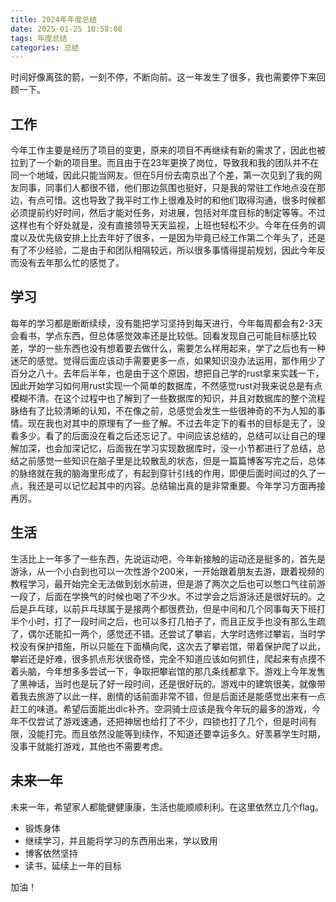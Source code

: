 ```yaml
---
title: 2024年年度总结
date: 2025-01-25 10:58:08
tags: 年度总结
categories: 总结
---
```

时间好像离弦的箭，一刻不停，不断向前。这一年发生了很多，我也需要停下来回顾一下。
## 工作
今年工作主要是经历了项目的变更，原来的项目不再继续有新的需求了，因此也被拉到了一个新的项目里。而且由于在23年更换了岗位，导致我和我的团队并不在同一个地域，因此只能当网友。但在5月份去南京出了个差，第一次见到了我的网友同事，同事们人都很不错，他们那边氛围也挺好，只是我的常驻工作地点没在那边，有点可惜。这也导致了我平时工作上很难及时的和他们取得沟通，很多时候都必须提前约好时间，然后才能对任务，对进展，包括对年度目标的制定等等。不过这样也有个好处就是，没有直接领导天天监视，上班也轻松不少。今年在任务的调度以及优先级安排上比去年好了很多，一是因为毕竟已经工作第二个年头了，还是有了不少经验，二是由于和团队相隔较远，所以很多事情得提前规划，因此今年反而没有去年那么忙的感觉了。
## 学习
每年的学习都是断断续续，没有能把学习坚持到每天进行，今年每周都会有2-3天会看书，学点东西，但总体感觉效率还是比较低。回看发现自己可能目标感比较差，学的一些东西也没有想着要去做什么，需要怎么样用起来，学了之后也有一种迷茫的感觉。觉得后面应该动手需要更多一点，如果知识没办法运用，那作用少了百分之八十。去年后半年，也是由于这个原因，想把自己学的rust拿来实践一下，因此开始学习如何用rust实现一个简单的数据库，不然感觉rust对我来说总是有点模糊不清。在这个过程中也了解到了一些数据库的知识，并且对数据库的整个流程脉络有了比较清晰的认知，不在像之前，总感觉会发生一些很神奇的不为人知的事情。现在我也对其中的原理有了一些了解。不过去年定下的看书的目标是无了，没看多少。看了的后面没在看之后还忘记了。中间应该总结的，总结可以让自己的理解加深，也会加深记忆，后面我在学习实现数据库时，没一小节都进行了总结，总结之前感觉一些知识在脑子里是比较散乱的状态，但是一篇篇博客写完之后，总体的脉络就在我的脑海里形成了，有起到穿针引线的作用，即便后面时间过的久了一点，我还是可以记忆起其中的内容。总结输出真的是非常重要。今年学习方面再接再厉。
## 生活
生活比上一年多了一些东西，先说运动吧，今年新接触的运动还是挺多的，首先是游泳，从一个小白到也可以一次性游个200米，一开始跟着朋友去游，跟着视频的教程学习，最开始完全无法做到划水前进，但是游了两次之后也可以憋口气往前游一段了，后面在学换气的时候也喝了不少水。不过学会之后游泳还是很好玩的。之后是乒乓球，以前乒乓球属于是接两个都很费劲，但是中间和几个同事每天下班打半个小时，打了一段时间之后，也可以多打几拍子了，而且正反手也没有那么生疏了，偶尔还能扣一两个，感觉还不错。还尝试了攀岩，大学时选修过攀岩，当时学校没有保护措施，所以只能在下面横向爬，这次去了攀岩馆，带着保护爬了以此，攀岩还是好难，很多抓点形状很奇怪，完全不知道应该如何抓住，爬起来有点摸不着头脑，今年想多多尝试一下，争取把攀岩馆的那几条线都拿下。游戏上今年发售了黑神话，当时也是玩了好一段时间，还是很好玩的。游戏中的建筑很美，就像带着我去旅游了以此一样，剧情的话前面非常不错，但是后面还是能感觉出来有一点赶工的味道。希望后面能出dlc补齐。空洞骑士应该是我今年玩的最多的游戏，今年不仅尝试了游戏速通，还把神居也给打了不少，四锁也打了几个，但是时间有限，没能打完。而且依然没能等到续作，不知道还要幸运多久。好羡慕学生时期，没事干就能打游戏，其他也不需要考虑。
## 未来一年
未来一年，希望家人都能健健康康，生活也能顺顺利利。在这里依然立几个flag。
- 锻炼身体
- 继续学习，并且能将学习的东西用出来，学以致用
- 博客依然坚持
- 读书，延续上一年的目标

加油！